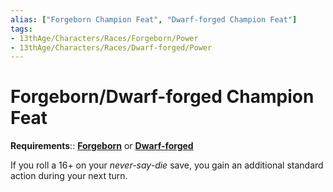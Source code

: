 ```yaml
---
alias: ["Forgeborn Champion Feat", "Dwarf-forged Champion Feat"]
tags:
- 13thAge/Characters/Races/Forgeborn/Power
- 13thAge/Characters/Races/Dwarf-forged/Power
---
```

# Forgeborn/Dwarf-forged Champion Feat

__Requirements__:: __[Forgeborn](../Forgeborn-Dwarf-forged.md)__ or __[Dwarf-forged](../Forgeborn-Dwarf-forged.md)__

If you roll a 16+ on your *never-say-die* save, you gain an additional standard action during your next turn.
